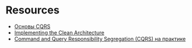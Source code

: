 # Resources 

- [Основы CQRS](https://habr.com/ru/company/simbirsoft/blog/329970/)
- [Implementing the Clean Architecture](https://cleanarchitecture.io)
- [Command and Query Responsibility Segregation (CQRS) на практике](https://blog.byndyu.ru/2014/07/command-and-query-responsibility.html)